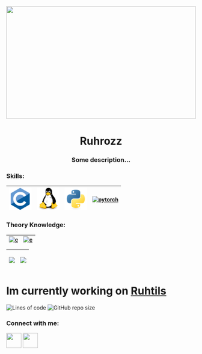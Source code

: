<img src="https://c.tenor.com/e8O3ysG8kHMAAAAC/dance-dancing.gif"  height="300" width="100%"  />
<!--- Head --->

<h1 align="center">Ruhrozz</h1> 
<h3 align="center">Some description...</h3>


<!--- Perks icons --->

<h3 align="left">Skills:</h3>

| <a href="https://www.cprogramming.com/" target="_blank" rel="noreferrer"> <img src="https://raw.githubusercontent.com/devicons/devicon/master/icons/c/c-original.svg" alt="c" width="60" height="60"/> </a> | <a href="https://www.linux.org/" target="_blank" rel="noreferrer"> <img src="https://raw.githubusercontent.com/devicons/devicon/master/icons/linux/linux-original.svg" alt="linux" width="60" height="60"/> </a>  | <a href="https://www.python.org" target="_blank" rel="noreferrer"> <img src="https://raw.githubusercontent.com/devicons/devicon/master/icons/python/python-original.svg" alt="python" width="60" height="60"/> </a>  | <a href="https://pytorch.org/" target="_blank" rel="noreferrer"> <img src="https://www.vectorlogo.zone/logos/pytorch/pytorch-icon.svg" alt="pytorch" width="60" height="60"/> </a>  |
|---|---|---|---|


<h3 align="left">Theory Knowledge:</h3>

| <a href="https://www.scrum.org/" target="_blank" rel="noreferrer"> <img src="https://www.kindpng.com/picc/m/53-539760_scrum-logo-hd-png-download.png" alt="c" width="60" height="60"/> </a> | <a href="https://kanban.university/" target="_blank" rel="noreferrer"> <img src="https://cdn3.iconfinder.com/data/icons/kanban-board/128/Kanban_Board-512.png" alt="c" width="60" height="60"/> </a> |
|---|---|


<!--- Statistics --->

| <p><img align="center" src="https://github-readme-streak-stats.herokuapp.com/?user=Ruhrozz&"/></p> | <p><img align="center" src="https://github-readme-stats.vercel.app/api/top-langs?username=Ruhrozz&show_icons=true&locale=en&layout=compact"/></p> |
|---|---|


<!--- Current work --->

# Im currently working on [Ruhtils](https://github.com/Ruhrozz/Ruhtils)
<img alt="Lines of code" src="https://img.shields.io/tokei/lines/github/Ruhrozz/Ruhtils?style=for-the-badge">
<img alt="GitHub repo size" src="https://img.shields.io/github/repo-size/Ruhrozz/Ruhtils?style=for-the-badge">


<!--- Social --->

<h3 align="left">Connect with me:</h3>

<a href="https://vk.com/ruhrozz1" target="blank"><img align="center" src="https://formula7r.ru/wp-content/uploads/2018/11/8cfb76c8af04b72de1096c55862ae518.png" height="40" width="40" /></a> 
<a href="https://t.me/Ruhrozz" target="blank"><img align="center" src="https://www.rogovskoe.org/files/rogovskoe/news/2022/03.18/tg.png" height="40" width="40" /></a> 

